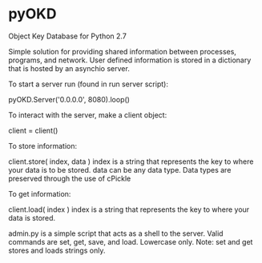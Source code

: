 # pyOKD
Object Key Database for Python 2.7

Simple solution for providing shared information between processes, programs, and network. User defined information is stored in a dictionary that is hosted by an asynchio server.

To start a server run (found in run server script):

pyOKD.Server('0.0.0.0', 8080).loop()


To interact with the server, make a client object:

client = client()

To store information:

client.store( index, data )
index is a string that represents the key to where your data is to be stored.
data can be any data type. Data types are preserved through the use of cPickle

To get information:

client.load( index )
index is a string that represents the key to where your data is stored.


admin.py is a simple script that acts as a shell to the server. Valid commands are set, get, save, and load. Lowercase only.
Note: set and get stores and loads strings only.


